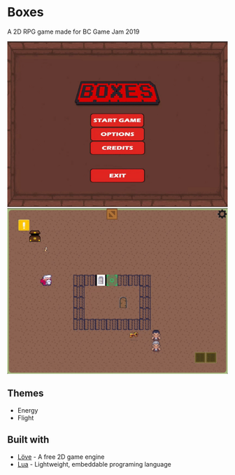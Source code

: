 # Boxes
A 2D RPG game made for BC Game Jam 2019

![](boxes_start.gif)
![](boxes_nextLevel.gif)


## Themes
* Energy
* Flight

## Built with
* [Löve](https://love2d.org/) - A free 2D game engine
* [Lua](https://www.lua.org/) - Lightweight, embeddable programing language
